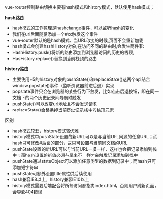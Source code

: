 vue-router控制路由切换主要有hash模式和history模式，默认使用hash模式；

 **hash路由**

* hash模式的工作原理是hashchange事件，可以监听hash的变化
* 我们在url后面随便添加一个#xx触发这个事件
* vue-router默认的是hash模式，当URL改变的时候,页面不会重新加载
* hash模式会创建hashHistory对象,在访问不同的路由时,会发生两件事: 
* HashHistory.push()将新的路由添加到浏览器访问的历史的栈顶,
* HasHistory.replace()替换到当前栈顶的路由

**history路由**

* 主要使用H5的history对象的pushState()和replaceState()这两个api结合window.popstate()事件（监听浏览器前进后退）实现
* popstate事件只会在浏览器的某些行为下触发，比如点击后退按钮，即在同一文档下的两个历史记录间导航时触发
* pushState()可以改变url地址且不会发送请求
* replaceState()会替换掉当前历史记录栈中的栈顶元素

区别

* hash模式较丑，history模式较优雅
* history模式中pushState设置的新URL可以是与当前URL同源的任意URL；而hash只可修改#后面的部分，故只可设置与当前同文档的URL
* pushState设置的新URL可以与当前URL一模一样，这样也会把记录添加到栈中；而hash设置的新值必须与原来不一样才会触发记录添加到栈中
* pushState通过stateObject可以添加任意类型的数据到记录中；而hash只可添加短字符串
*  pushState可额外设置title属性供后续使用
* hash兼容IE8以上，history兼容IE10以上
* history模式需要后端配合将所有访问都指向index.html，否则用户刷新页面，会导致404错误